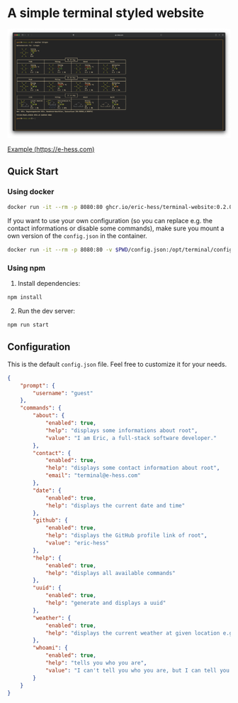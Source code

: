 # A simple terminal styled website

![screenshot](./docs/screenshot.png)

[Example (https://e-hess.com)](https://e-hess.com)

## Quick Start

### Using docker

```bash
docker run -it --rm -p 8080:80 ghcr.io/eric-hess/terminal-website:0.2.0
```

If you want to use your own configuration (so you can replace e.g. the contact informations or disable some commands), make sure you mount a own version of the `config.json` in the container.

```bash
docker run -it --rm -p 8080:80 -v $PWD/config.json:/opt/terminal/config.json ghcr.io/eric-hess/terminal-website:0.2.0
```

### Using npm

1. Install dependencies:

```bash
npm install
```

2. Run the dev server:

```bash
npm run start
```

## Configuration

This is the default `config.json` file. Feel free to customize it for your needs.

```json
{
    "prompt": {
        "username": "guest"
    },
    "commands": {
        "about": {
            "enabled": true,
            "help": "displays some informations about root",
            "value": "I am Eric, a full-stack software developer."
        },
        "contact": {
            "enabled": true,
            "help": "displays some contact information about root",
            "email": "terminal@e-hess.com"
        },
        "date": {
            "enabled": true,
            "help": "displays the current date and time"
        },
        "github": {
            "enabled": true,
            "help": "displays the GitHub profile link of root",
            "value": "eric-hess"
        },
        "help": {
            "enabled": true,
            "help": "displays all available commands"
        },
        "uuid": {
            "enabled": true,
            "help": "generate and displays a uuid"
        },
        "weather": {
            "enabled": true,
            "help": "displays the current weather at given location e.g. 'weather Berlin'"
        },
        "whoami": {
            "enabled": true,
            "help": "tells you who you are",
            "value": "I can't tell you who you are, but I can tell you who I am. Try the 'about' command."
        }
    }
}
```